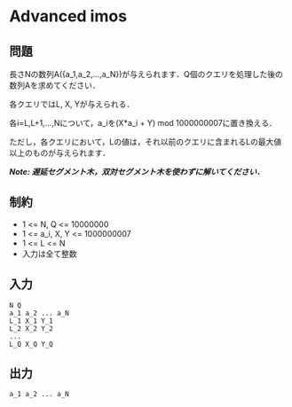 # Advanced imos

## 問題

長さNの数列A({a_1,a_2,…,a_N})が与えられます．Q個のクエリを処理した後の数列Aを求めてください．

各クエリではL, X, Yが与えられる．

各i=L,L+1,…,Nについて，a_iを(X*a_i + Y) mod 1000000007に置き換える．

ただし，各クエリにおいて，Lの値は，それ以前のクエリに含まれるLの最大値以上のものが与えられます．

___Note: 遅延セグメント木，双対セグメント木を使わずに解いてください．___</b>

## 制約
- 1 <= N, Q <= 10000000
- 1 <= a_i, X, Y <= 1000000007
- 1 <= L <= N
- 入力は全て整数

## 入力

```
N Q
a_1 a_2 ... a_N
L_1 X_1 Y_1
L_2 X_2 Y_2
...
L_Q X_Q Y_Q
```

## 出力

```
a_1 a_2 ... a_N
```